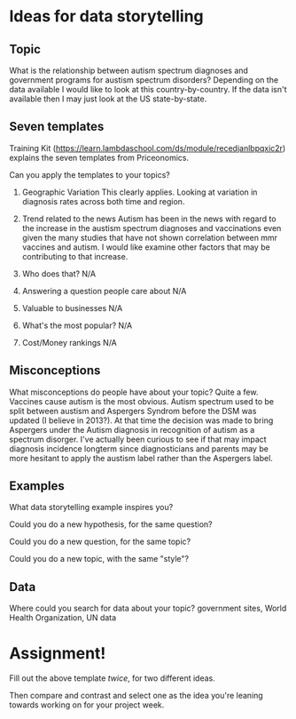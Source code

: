 # Ideas for data storytelling

## Topic

What is the relationship between autism spectrum diagnoses and government programs for austism spectrum disorders? Depending on the data available I would like to look at this country-by-country. If the data isn't available then I may just look at the US state-by-state.


## Seven templates

Training Kit (https://learn.lambdaschool.com/ds/module/recedjanlbpqxic2r) explains the seven templates from Priceonomics.

Can you apply the templates to your topics? 

1. Geographic Variation 
This clearly applies. Looking at variation in diagnosis rates across both time and region.


2. Trend related to the news
Autism has been in the news with regard to the increase in the austism spectrum diagnoses and vaccinations even given the many studies that have not shown correlation between mmr vaccines and autism. I would like examine other factors that may be contributing to that increase.

3. Who does that?
N/A

4. Answering a question people care about
N/A

5. Valuable to businesses
N/A

6. What's the most popular?
N/A

7. Cost/Money rankings
N/A

## Misconceptions

What misconceptions do people have about your topic? 
Quite a few. Vaccines cause autism is the most obvious. Autism spectrum used to be split between austism and Aspergers Syndrom before the DSM was updated (I believe in 2013?). At that time the decision was made to bring Aspergers under the Autism diagnosis in recognition of autism as a spectrum disorger. I've actually been curious to see if that may impact diagnosis incidence longterm since diagnosticians and parents may be more hesitant to apply the austism label rather than the Aspergers label.


## Examples

What data storytelling example inspires you?


Could you do a new hypothesis, for the same question?


Could you do a new question, for the same topic?


Could you do a new topic, with the same "style"?


## Data

Where could you search for data about your topic? government sites, World Health Organization, UN data


# Assignment!

Fill out the above template *twice*, for two different ideas.

Then compare and contrast and select one as the idea you're leaning towards
working on for your project week.
